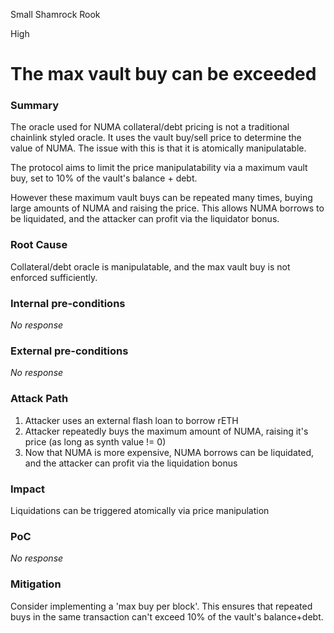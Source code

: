 Small Shamrock Rook

High

# The max vault buy can be exceeded

### Summary

The oracle used for NUMA collateral/debt pricing is not a traditional chainlink styled oracle. It uses the vault buy/sell price to determine the value of NUMA. The issue with this is that it is atomically manipulatable. 

The protocol aims to limit the price manipulatability via a maximum vault buy, set to 10% of the vault's balance + debt. 

However these maximum vault buys can be repeated many times, buying large amounts of NUMA and raising the price. This allows NUMA borrows to be liquidated, and the attacker can profit via the liquidator bonus.

### Root Cause

Collateral/debt oracle is manipulatable, and the max vault buy is not enforced sufficiently. 

### Internal pre-conditions

_No response_

### External pre-conditions

_No response_

### Attack Path

1. Attacker uses an external flash loan to borrow rETH
2. Attacker repeatedly buys the maximum amount of NUMA, raising it's price (as long as synth value != 0)
3. Now that NUMA is more expensive, NUMA borrows can be liquidated, and the attacker can profit via the liquidation bonus

### Impact

Liquidations can be triggered atomically via price manipulation

### PoC

_No response_

### Mitigation

Consider implementing a 'max buy per block'. This ensures that repeated buys in the same transaction can't exceed 10% of the vault's balance+debt.